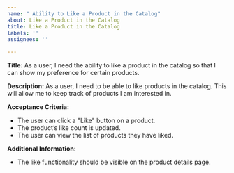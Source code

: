 ```yaml
---
name: " Ability to Like a Product in the Catalog"
about: Like a Product in the Catalog
title: Like a Product in the Catalog
labels: ''
assignees: ''

---
```


**Title:** As a user, I need the ability to like a product in the catalog so that I can show my preference for certain products.

**Description:**
As a user, I need to be able to like products in the catalog. This will allow me to keep track of products I am interested in.

**Acceptance Criteria:**
- The user can click a "Like" button on a product.
- The product’s like count is updated.
- The user can view the list of products they have liked.

**Additional Information:**
- The like functionality should be visible on the product details page.
